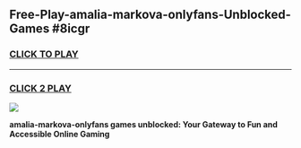 
## Free-Play-amalia-markova-onlyfans-Unblocked-Games #8icgr
<h3>
<a href="https://news.freeplayer.one?title=amalia-markova-onlyfans&ref=8M">CLICK TO PLAY</a></h3>
<hr>

<h3>
<a href="https://news.freeplayer.one?title=amalia-markova-onlyfans&ref=8M">CLICK 2 PLAY</a>
  
</h3>

<a href="https://news.freeplayer.one?title=amalia-markova-onlyfans&ref=8M"><img src="https://clearcache.store/games.png"></a>


**amalia-markova-onlyfans games unblocked: Your Gateway to Fun and Accessible Online Gaming**

